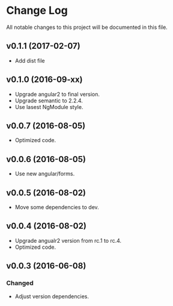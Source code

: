 # Change Log
All notable changes to this project will be documented in this file.

## v0.1.1 (2017-02-07)

- Add dist file

## v0.1.0 (2016-09-xx)

- Upgrade angular2 to final version.
- Upgrade semantic to 2.2.4.
- Use lasest NgModule style. 

## v0.0.7 (2016-08-05)

- Optimized code.

## v0.0.6 (2016-08-05)

- Use new angular/forms.

## v0.0.5 (2016-08-02)

- Move some dependencies to dev.

## v0.0.4 (2016-08-02)

- Upgrade angualr2 version from rc.1 to rc.4.
- Optimized code.

## v0.0.3 (2016-06-08)

### Changed

- Adjust version dependencies.